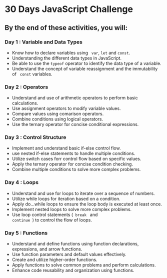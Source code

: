 # 30 Days JavaScript Challenge

## By the end of these activities, you will:

### Day 1 : Variable and Data Types
- Know how to declare variables using <code> var</code>, <code>let</code> and <code>const</code>.
- Understanding the different data types in JavaScript.
- Be able to use the <code>typeof</code> operator to identify the data type of a variable.
- Understand the concept of variable reassignment and the immutability of <code> const</code> variables.

### Day 2 : Operators
- Understand and use of arithmetic operators to perform basic calculations.
- Use assignment operators to modify variable values.
- Compare values using comarison operators.
- Combine conditions using logical operators.
- Use the ternary operator for concise conditional expressions.

### Day 3 : Control Structure
- Implement and understand basic if-else control flow.
- use nested if-else statements to handle multiple conditions.
- Utilize switch cases forr control flow based on specific values.
- Apply the ternary operator for concise condition checking.
- Combine multiple conditions to solve more complex problems.

### Day 4 : Loops
- Understand and use for loops to iterate over a sequence of numbers.
- Utilize while loops for iteration based on a condition.
- Apply do...while loops to ensure the loop body is executed at least once.
- Implement nested loops to solve more complex problems.
- Use loop control statements (<code> break </code> and <code> continue </code>) to control the flow of loops.

### Day 5 : Functions
- Understand and define functions using function declarations, expressions, and arrow functions.
- Use function parameters and default values effectively.
- Create and utilize higher-order functions.
- Apply functions to solve common problems and perform calculations.
- Enhance code reusability and organization using functions.


